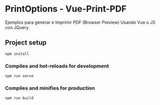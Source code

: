 # PrintOptions - Vue-Print-PDF


Ejemplos para generar e Imprimir PDF (Browser Preview) Usando Vue o JS con JQuery

## Project setup
```
npm install
```

### Compiles and hot-reloads for development
```
npm run serve
```

### Compiles and minifies for production
```
npm run build
```
